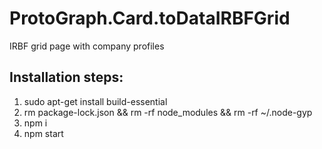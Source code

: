 # ProtoGraph.Card.toDataIRBFGrid

IRBF grid page with company profiles

## Installation steps:
1) sudo apt-get install build-essential
2) rm package-lock.json && rm -rf node_modules && rm -rf ~/.node-gyp
3) npm i
4) npm start